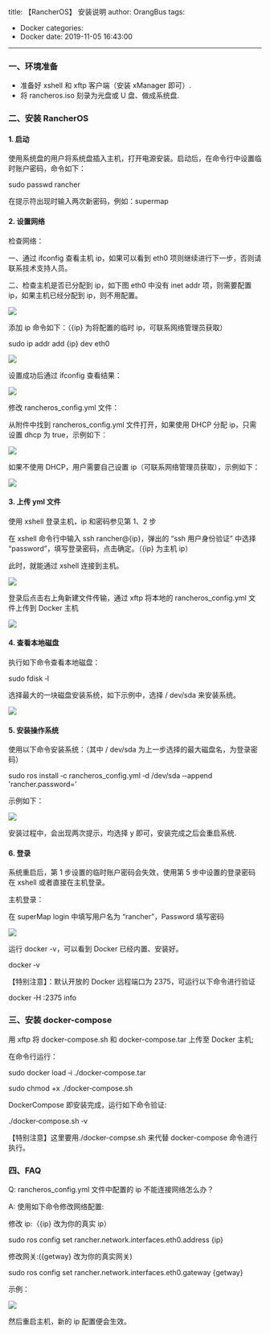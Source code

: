 title: 【RancherOS】 安装说明
author: OrangBus
tags:
  - Docker
categories:
  - Docker
date: 2019-11-05 16:43:00
---
### 一、环境准备

- 准备好 xshell 和 xftp 客户端（安装 xManager 即可）.
- 将 rancheros.iso 刻录为光盘或 U 盘、做成系统盘.<!--more-->

### 二、安装 RancherOS

#### 1. 启动

使用系统盘的用户将系统盘插入主机，打开电源安装。启动后，在命令行中设置临时账户密码，命令如下：

sudo passwd rancher

在提示符出现时输入两次新密码，例如：supermap

#### 2. 设置网络

检查网络：

一、通过 ifconfig 查看主机 ip，如果可以看到 eth0 项则继续进行下一步，否则请联系技术支持人员。

二、检查主机是否已分配到 ip，如下图 eth0 中没有 inet addr 项，则需要配置 ip，如果主机已经分配到 ip，则不用配置。

![](http://imgr.supermap.io/imanager/help/image10.gif)

添加 ip 命令如下：（{ip} 为将配置的临时 ip，可联系网络管理员获取）

sudo ip addr add {ip} dev eth0

![](http://imgr.supermap.io/imanager/help/image11.gif)

设置成功后通过 ifconfig 查看结果：

![](http://imgr.supermap.io/imanager/help/image12.gif)

修改 rancheros_config.yml 文件：

从附件中找到 rancheros_config.yml 文件打开，如果使用 DHCP 分配 ip，只需设置 dhcp 为 true，示例如下：

![](http://imgr.supermap.io/imanager/help/image13.gif)

如果不使用 DHCP，用户需要自己设置 ip（可联系网络管理员获取），示例如下：

![](http://imgr.supermap.io/imanager/help/image14.gif)

#### 3. 上传 yml 文件

使用 xshell 登录主机，ip 和密码参见第 1、2 步

在 xshell 命令行中输入 ssh rancher@{ip}，弹出的 “ssh 用户身份验证” 中选择 “password”，填写登录密码，点击确定。（{ip} 为主机 ip）

此时，就能通过 xshell 连接到主机。

![](http://imgr.supermap.io/imanager/help/image137.jpg)

登录后点击右上角新建文件传输，通过 xftp 将本地的 rancheros_config.yml 文件上传到 Docker 主机

![](http://imgr.supermap.io/imanager/help/image138.jpg)

#### 4. 查看本地磁盘

执行如下命令查看本地磁盘：

sudo fdisk ‐l

选择最大的一块磁盘安装系统，如下示例中，选择 / dev/sda 来安装系统。

![](http://imgr.supermap.io/imanager/help/image15.gif)

#### 5. 安装操作系统

使用以下命令安装系统：（其中 / dev/sda 为上一步选择的最大磁盘名，为登录密码）

sudo ros install ‐c rancheros_config.yml ‐d /dev/sda ‐‐append 'rancher.password='

示例如下：

![](http://imgr.supermap.io/imanager/help/image16.gif)

安装过程中，会出现两次提示，均选择 y 即可，安装完成之后会重启系统.

#### 6. 登录

系统重启后，第 1 步设置的临时账户密码会失效，使用第 5 步中设置的登录密码在 xshell 或者直接在主机登录。

主机登录：

在 superMap login 中填写用户名为 “rancher”，Password 填写密码

![](http://imgr.supermap.io/imanager/help/image17.gif)

运行 docker -v，可以看到 Docker 已经内置、安装好。

docker ‐v

【特别注意】：默认开放的 Docker 远程端口为 2375，可运行以下命令进行验证

docker ‐H :2375 info

### 三、安装 docker-compose

用 xftp 将 docker-compose.sh 和 docker-compose.tar 上传至 Docker 主机;

在命令行运行：

sudo docker load ‐i ./docker‐compose.tar

sudo chmod +x ./docker‐compose.sh

DockerCompose 即安装完成，运行如下命令验证:

./docker‐compose.sh ‐v

【特别注意】这里要用./docker-compse.sh 来代替 docker-compose 命令进行执行。

### 四、FAQ

Q: rancheros_config.yml 文件中配置的 ip 不能连接网络怎么办？

A: 使用如下命令修改网络配置:

修改 ip:（{ip} 改为你的真实 ip）

sudo ros config set rancher.network.interfaces.eth0.address {ip}

修改网关:({getway} 改为你的真实网关)

sudo ros config set rancher.network.interfaces.eth0.gateway {getway}

示例：

![](http://imgr.supermap.io/imanager/help/image18.gif)

然后重启主机，新的 ip 配置便会生效。